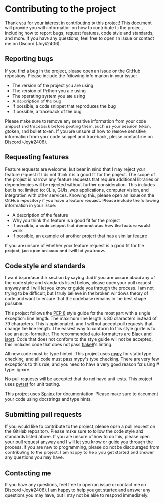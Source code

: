 # Contributing to the project

Thank you for your interest in contributing to this project! This document will provide you with information on how to contribute to the project, including how to report bugs, request features, code style and standards, and more. If you have any questions, feel free to open an issue or contact me on Discord (Joy#2406).

## Reporting bugs

If you find a bug in the project, please open an issue on the GitHub repository. Please include the following information in your issue:

* The version of the project you are using
* The version of Python you are using
* The operating system you are using
* A description of the bug
* If possible, a code snippet that reproduces the bug
* If possible, a traceback of the bug

Please make sure to remove any sensitive information from your code snippet and traceback before posting them, such as your session token, gtoken, and bullet token. If you are unsure of how to remove sensitive information from your code snippet and traceback, please contact me on Discord (Joy#2406).

## Requesting features

Feature requests are welcome, but bear in mind that I may reject your feature request if I do not think it is a good fit for the project. The scope of the project is narrow, any feature requests that require additional libraries or dependencies will be rejected without further consideration. This includes but is not limited to: CLIs, GUIs, web applications, computer vision, and integration with other services. Knowing this, please open an issue on the GitHub repository if you have a feature request. Please include the following information in your issue:

* A description of the feature
* Why you think this feature is a good fit for the project
* If possible, a code snippet that demonstrates how the feature would work
* If possible, an example of another project that has a similar feature

If you are unsure of whether your feature request is a good fit for the project, just open an issue and I will let you know.

## Code style and standards

I want to preface this section by saying that if you are unsure about any of the code style and standards listed below, please open your pull request anyway and I will let you know or guide you through the process. I am not trying to be difficult, but I truly believe in the broken windows theory of code and want to ensure that the codebase remains in the best shape possible.

This project follows the [PEP 8](https://www.python.org/dev/peps/pep-0008/) style guide for the most part with a single exception: line length. The maximum line length is 80 characters instead of 79 characters. This is opinionated, and I will not accept pull requests that change the line length. The easiest way to conform to this style guide is to use an auto-formatter. The recommended auto-formatters are [Black](https://github.com/psf/black) and [isort](https://github.com/PyCQA/isort). Code that does not conform to the style guide will not be accepted, this includes code that does not pass [flake8](https://github.com/PyCQA/flake8)'s linting.

All new code must be type hinted. This project uses [mypy](http://mypy-lang.org/) for static type checking, and all code must pass mypy's type checking. There are very few exceptions to this rule, and you need to have a very good reason for using # type: ignore.

No pull requests will be accepted that do not have unit tests. This project uses [pytest](https://docs.pytest.org/en/latest/) for unit testing.

This project uses [Sphinx](https://www.sphinx-doc.org/en/master/) for documentation. Please make sure to document your code using docstrings and type hints.

## Submitting pull requests

If you would like to contribute to the project, please open a pull request on the GitHub repository. Please make sure to follow the code style and standards listed above. If you are unsure of how to do this, please open your pull request anyway and I will let you know or guide you through the process. If you are new to programming, please do not be discouraged from contributing to the project. I am happy to help you get started and answer any questions you may have.

## Contacting me

If you have any questions, feel free to open an issue or contact me on Discord (Joy#2406). I am happy to help you get started and answer any questions you may have, but I may not be able to respond immediately.
